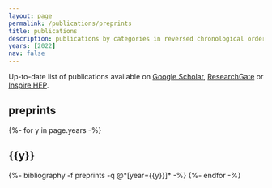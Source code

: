 ```yaml
---
layout: page
permalink: /publications/preprints
title: publications
description: publications by categories in reversed chronological order
years: [2022]
nav: false
---
```


<div class="publications">

  Up-to-date list of publications available on <a href="https://scholar.google.com/citations?user=Ufpa6SIAAAAJ">Google Scholar</a>, <a href="https://www.researchgate.net/profile/Matteo-Barbetti">ResearchGate</a> or <a href="https://inspirehep.net/authors/1908127">Inspire HEP</a>.

  <h2 class="pub-type">preprints</h2>
    {%- for y in page.years -%}
      <h2 class="year">{{y}}</h2>
      {%- bibliography -f preprints -q @*[year={{y}}]* -%}
    {%- endfor -%}

</div>
